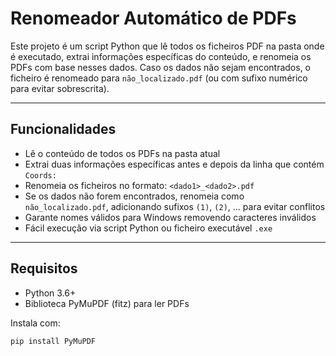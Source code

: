 # Renomeador Automático de PDFs

Este projeto é um script Python que lê todos os ficheiros PDF na pasta onde é executado, extrai informações específicas do conteúdo, e renomeia os PDFs com base nesses dados. Caso os dados não sejam encontrados, o ficheiro é renomeado para `não_localizado.pdf` (ou com sufixo numérico para evitar sobrescrita).

---

## Funcionalidades

- Lê o conteúdo de todos os PDFs na pasta atual
- Extrai duas informações específicas antes e depois da linha que contém `Coords:`
- Renomeia os ficheiros no formato: `<dado1>_<dado2>.pdf`
- Se os dados não forem encontrados, renomeia como `não_localizado.pdf`, adicionando sufixos `(1)`, `(2)`, ... para evitar conflitos
- Garante nomes válidos para Windows removendo caracteres inválidos
- Fácil execução via script Python ou ficheiro executável `.exe`

---

## Requisitos

- Python 3.6+  
- Biblioteca PyMuPDF (fitz) para ler PDFs  

Instala com:

```bash
pip install PyMuPDF
